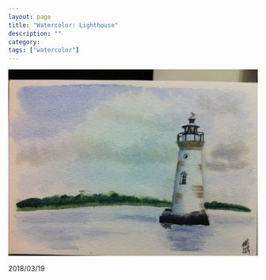 ```yaml
---
layout: page
title: "Watercolor: Lighthouse"
description: ""
category:
tags: ["watercolor"]
---
```


![Lighthouse](/assets/images/watercolor-0017.jpg)

2018/03/19
